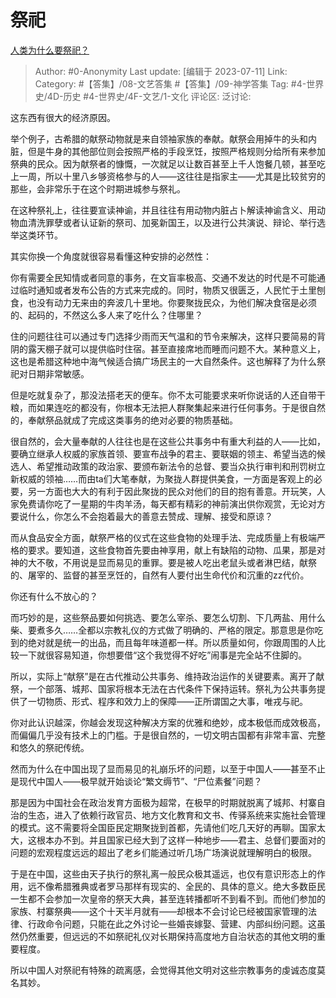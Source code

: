 # 祭祀
[人类为什么要祭祀？](https://www.zhihu.com/question/20440782/answer/3112908916)

> Author: #0-Anonymity
> Last update: [编辑于 2023-07-11]
> Link:
> Category: #【答集】/08-文艺答集 #【答集】/09-神学答集
> Tag:  #4-世界史/4D-历史 #4-世界史/4F-文艺/1-文化
> 评论区:
> 泛讨论:

这东西有很大的经济原因。

举个例子，古希腊的献祭动物就是来自领袖家族的奉献。献祭会用掉牛的头和内脏，但是牛身的其他部位则会按照严格的手段烹饪，按照严格规则分给所有来参加祭典的民众。因为献祭者的慷慨，一次就足以让数百甚至上千人饱餐几顿，甚至吃上一周，所以十里八乡够资格参与的人——这往往是指家主——尤其是比较贫穷的那些，会非常乐于在这个时期进城参与祭礼。

在这种祭礼上，往往要宣读神谕，并且往往有用动物内脏占卜解读神谕含义、用动物血清洗罪孽或者认证新的祭司、加冕新国王，以及进行公共演说、辩论、举行选举这类环节。

其实你换一个角度就很容易看懂这种安排的必然性：

你有需要全民知情或者同意的事务，在文盲率极高、交通不发达的时代是不可能通过临时通知或者发布公告的方式来完成的。同时，物质又很匮乏，人民忙于土里刨食，也没有动力无来由的奔波几十里地。你要聚拢民众，为他们解决食宿是必须的、起码的，不然这么多人来了吃什么？住哪里？

住的问题往往可以通过专门选择少雨而天气温和的节令来解决，这样只要简易的背阴的露天棚子就可以提供临时住宿。甚至直接席地而睡而问题不大。某种意义上，这也是希腊这种地中海气候适合搞广场民主的一大自然条件。这也解释了为什么祭祀对日期非常敏感。

但是吃就复杂了，那没法搭老天的便车。你不太可能要求来听你说话的人还自带干粮，而如果连吃的都没有，你根本无法把人群聚集起来进行任何事务。于是很自然的，奉献祭品就成了完成这类事务的绝对必要的物质基础。

很自然的，会大量奉献的人往往也是在这些公共事务中有重大利益的人——比如，要确立继承人权威的家族首领、要宣布战争的君主、要联姻的领主、希望当选的候选人、希望推动政策的政治家、要颁布新法令的总督、要当众执行审判和刑罚树立新权威的领袖……而由ta们大笔奉献，为聚拢人群提供美食，一方面是客观上的必要，另一方面也大大的有利于因此聚拢的民众对他们的目的抱有善意。开玩笑，人家免费请你吃了一星期的牛肉羊汤，每天都有精彩的神前演出供你观赏，无论对方要说什么，你怎么不会抱着最大的善意去赞成、理解、接受和原谅？

而从食品安全方面，献祭严格的仪式在这些食物的处理手法、完成质量上有极端严格的要求。要知道，这些食物首先要由神享用，献上有缺陷的动物、瓜果，那是对神的大不敬，不用说是显而易见的重罪。要是被人吃出老鼠头或者淋巴结，献祭的、屠宰的、监督的甚至烹饪的，自然有人要付出生命代价和沉重的zz代价。

你还有什么不放心的？

而巧妙的是，这些祭品要如何挑选、要怎么宰杀、要怎么切割、下几两盐、用什么柴、要煮多久……全都以宗教礼仪的方式做了明确的、严格的限定。那意思是你吃到的绝对就是统一的出品，而且每年味道都一样。所以质量如何，你跟周围的人比较一下就很容易知道，你想要借“这个我觉得不好吃”闹事是完全站不住脚的。

所以，实际上“献祭”是在古代推动公共事务、维持政治运作的关键要素。离开了献祭，一个部落、城邦、国家将根本无法在古代条件下保持运转。祭礼为公共事务提供了一切物质、形式、程序和效力上的保障——正所谓国之大事，唯戎与祀。

你对此认识越深，你越会发现这种解决方案的优雅和绝妙，成本极低而成效极高，而偏偏几乎没有技术上的门槛。于是很自然的，一切文明古国都有非常丰富、完整和悠久的祭祀传统。

然而为什么在中国出现了显而易见的礼崩乐坏的问题，以至于中国人——甚至不止是现代中国人——极早就开始谈论“繁文缛节”、“尸位素餐”问题？

那是因为中国社会在政治发育方面极为超常，在极早的时期就脱离了城邦、村寨自治的生态，进入了依赖行政官员、地方文化教育和文书、传驿系统来实施社会管理的模式。这不需要将全国臣民定期聚拢到首都，先请他们吃几天好的再聊。国家太大，这根本办不到。并且国家已经大到了这样一种地步——君主、总督们要面对的问题的宏观程度远远的超出了老乡们能通过听几场广场演说就理解明白的极限。

于是在中国，这些由天子执行的祭礼离一般民众极其遥远，也仅有意识形态上的作用，远不像希腊雅典或者罗马那样有现实的、全民的、具体的意义。绝大多数臣民一生都不会参加一次皇帝的祭天大典，甚至连转播都听不到看不到。而他们参加的家族、村寨祭典——这个十天半月就有——却根本不会讨论已经被国家管理的法律、行政命令问题，只能在此之外讨论一些婚丧嫁娶、营建、内部纠纷问题。这虽然仍然重要，但远远的不如祭祀礼仪对长期保持高度地方自治状态的其他文明的重要程度。

所以中国人对祭祀有特殊的疏离感，会觉得其他文明对这些宗教事务的虔诚态度莫名其妙。
